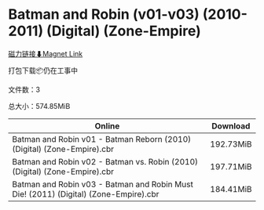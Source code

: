 # Batman and Robin (v01-v03) (2010-2011) (Digital) (Zone-Empire)

[磁力链接⬇Magnet Link](magnet:?xt=urn:btih:310384ae4d83cf996ab421ec607af4d914b673a1&dn=Batman%20and%20Robin%20%28v01-v03%29%20%282010-2011%29%20%28Digital%29%20%28Zone-Empire%29)

打包下载📦仍在工事中

文件数：3

总大小：574.85MiB

Online | Download
--- | ---
Batman and Robin v01 - Batman Reborn (2010) (Digital) (Zone-Empire).cbr | 192.73MiB
Batman and Robin v02 - Batman vs. Robin (2010) (Digital) (Zone-Empire).cbr | 197.71MiB
Batman and Robin v03 - Batman and Robin Must Die! (2011) (Digital) (Zone-Empire).cbr | 184.41MiB